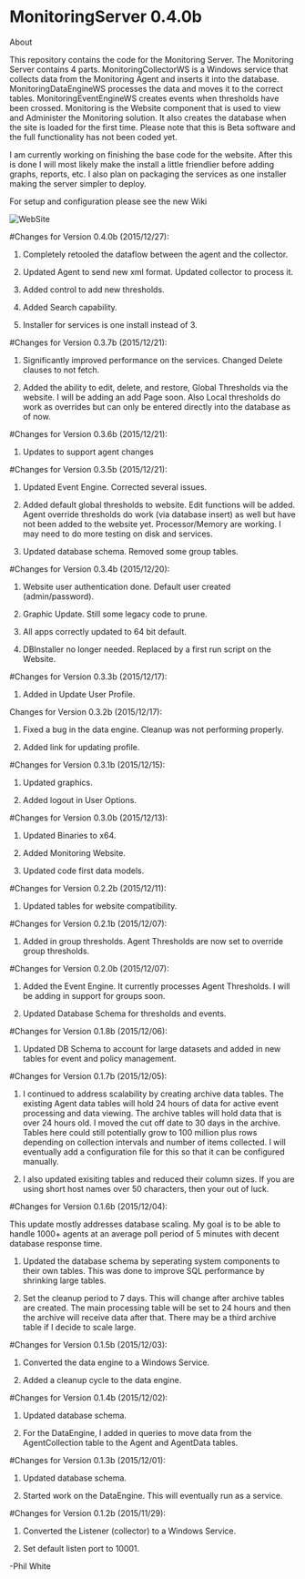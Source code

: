 # MonitoringServer 0.4.0b

About

This repository contains the code for the Monitoring Server.  The Monitoring Server contains 4 parts.  MonitoringCollectorWS is a Windows service that collects data from the Monitoring Agent and inserts it into the database.  MonitoringDataEngineWS processes the data and moves it to the correct tables.  MonitoringEventEngineWS creates events when thresholds have been crossed.  Monitoring is the Website component that is used to view and Administer the Monitoring solution.  It also creates the database when the site is loaded for the first time.  Please note that this is Beta software and the full functionality has not been coded yet.  


I am currently working on finishing the base code for the website.  After this is done I will most likely make the install a little friendlier before adding graphs, reports, etc.  I also plan on packaging the services as one installer making the server simpler to deploy.


For setup and configuration please see the new Wiki


![WebSite](https://raw.githubusercontent.com/philipcwhite/MonitoringServer/master/Website.png)
 

#Changes for Version 0.4.0b (2015/12/27):

1.  Completely retooled the dataflow between the agent and the collector.  

2.  Updated Agent to send new xml format.  Updated collector to process it.

3.  Added control to add new thresholds.

4.  Added Search capability.

5.  Installer for services is one install instead of 3.

#Changes for Version 0.3.7b (2015/12/21):

1.  Significantly improved performance on the services.  Changed Delete clauses to not fetch.  

2.  Added the ability to edit, delete, and restore, Global Thresholds via the website.  I will be adding an add Page soon.  Also Local thresholds do work as overrides but can only be entered directly into the database as of now.

#Changes for Version 0.3.6b (2015/12/21):

1.  Updates to support agent changes

#Changes for Version 0.3.5b (2015/12/21):

1.  Updated Event Engine.  Corrected several issues.  

2.  Added default global thresholds to website.  Edit functions will be added.  Agent override thresholds do work (via database insert) as well but have not been added to the website yet.  Processor/Memory are working. I may need to do more testing on disk and services. 

3.  Updated database schema.  Removed some group tables.

#Changes for Version 0.3.4b (2015/12/20):

1.  Website user authentication done.  Default user created (admin/password).

2.  Graphic Update.  Still some legacy code to prune.

3.  All apps correctly updated to 64 bit default.

4.  DBInstaller no longer needed.  Replaced by a first run script on the Website.

#Changes for Version 0.3.3b (2015/12/17):

1.  Added in Update User Profile.

Changes for Version 0.3.2b (2015/12/17):

1.  Fixed a bug in the data engine.  Cleanup was not performing properly.

2.  Added link for updating profile.  

#Changes for Version 0.3.1b (2015/12/15):

1.  Updated graphics.

2.  Added logout in User Options.

#Changes for Version 0.3.0b (2015/12/13):

1.  Updated Binaries to x64.  

2.  Added Monitoring Website.

3.  Updated code first data models.

#Changes for Version 0.2.2b (2015/12/11):

1. Updated tables for website compatibility.   

#Changes for Version 0.2.1b (2015/12/07):

1. Added in group thresholds.  Agent Thresholds are now set to override group thresholds.  

#Changes for Version 0.2.0b (2015/12/07):

1.  Added the Event Engine.  It currently processes Agent Thresholds.  I will be adding in support for groups soon.

2.  Updated Database Schema for thresholds and events.

#Changes for Version 0.1.8b (2015/12/06):

1. Updated DB Schema to account for large datasets and added in new tables for event and policy management.

#Changes for Version 0.1.7b (2015/12/05):

1.  I continued to address scalability by creating archive data tables.  The existing Agent data tables will hold 24 hours of data for active event processing and data viewing.  The archive tables will hold data that is over 24 hours old.  I moved the cut off date to 30 days in the archive.  Tables here could still potentially grow to 100 million plus rows depending on collection intervals and number of items collected.  I will eventually add a configuration file for this so that it can be configured manually.

2.  I also updated exisiting tables and reduced their column sizes.  If you are using short host names over 50 characters, then your out of luck. 

#Changes for Version 0.1.6b (2015/12/04):

This update mostly addresses database scaling.  My goal is to be able to handle 1000+ agents at an average poll period of 5 minutes with decent database response time.

1.  Updated the database schema by seperating system components to their own tables.  This was done to improve SQL performance by shrinking large tables.

2.  Set the cleanup period to 7 days.  This will change after archive tables are created.  The main processing table will be set to 24 hours and then the archive will receive data after that.  There may be a third archive table if I decide to scale large.  

#Changes for Version 0.1.5b (2015/12/03):

1.  Converted the data engine to a Windows Service.

2.  Added a cleanup cycle to the data engine.  

#Changes for Version 0.1.4b (2015/12/02):

1.  Updated database schema.

2.  For the DataEngine, I added in queries to move data from the AgentCollection table to the Agent and AgentData tables.

#Changes for Version 0.1.3b (2015/12/01):

1. Updated database schema. 

2. Started work on the DataEngine.  This will eventually run as a service.  

#Changes for Version 0.1.2b (2015/11/29):

1. Converted the Listener (collector) to a Windows Service.

2. Set default listen port to 10001.


-Phil White